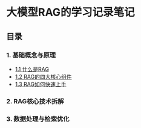 # 大模型RAG的学习记录笔记

## 目录

### 1. **基础概念与原理**

* [1.1 什么是RAG]()
* [1.2 RAG的四大核心组件]()
* [1.3 RAG如何快速上手]()

### 2. **RAG核心技术拆解**

### 3. **数据处理与检索优化**
